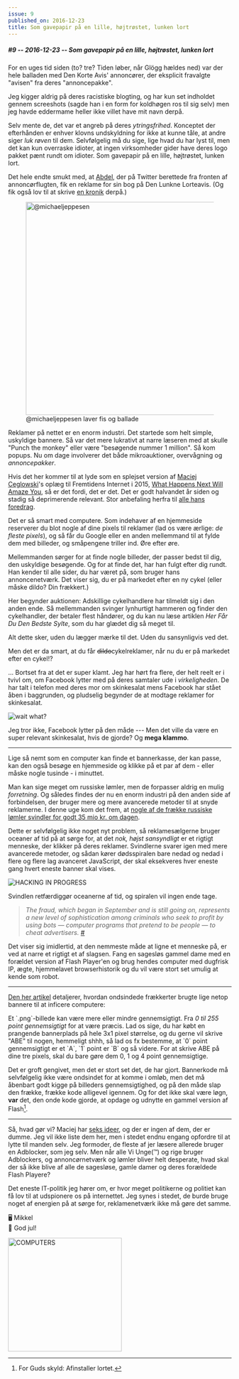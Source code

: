 ```yaml
---
issue: 9
published_on: 2016-12-23
title: Som gavepapir på en lille, højtrøstet, lunken lort
---
```


##### #9 -- 2016-12-23 -- Som gavepapir på en lille, højtrøstet, lunken lort

For en uges tid siden (to? tre? Tiden løber, når Glögg hældes ned) var der hele balladen med Den Korte Avis' annoncører, der eksplicit fravalgte "avisen" fra deres "annoncepakke".

Jeg kigger aldrig på deres racistiske blogting, og har kun set indholdet gennem screeshots (sagde han i en form for koldhøgen ros til sig selv) men jeg havde eddermame heller ikke villet have mit navn derpå.

Selv mente de, det var et angreb på deres _ytringsfrihed_. Konceptet der efterhånden er enhver klovns undskyldning for ikke at kunne tåle, at andre siger _luk røven_ til dem. Selvfølgelig må du sige, lige hvad du har lyst til, men det kan kun overraske idioter, at ingen virksomheder gider have deres logo pakket pænt rundt om idioter. Som gavepapir på en lille, højtrøstet, lunken lort.

Det hele endte smukt med, at [Abdel][@abdelstweet], der på Twitter berettede fra fronten af annoncørflugten, fik en reklame for sin bog på Den Lunkne Lorteavis. (Og fik også lov til at skrive [en kronik][abdelkronik] derpå.)

  <figure><a href='https://twitter.com/michaeljeppesen/status/808312260636581888'><img src="https://s3.brnbw.com/pb-sDhQiKDf6t-fGmFpcK7qK.png" alt="@michaeljeppesen" width="480" /></a><figcaption>@michaeljeppesen laver fis og ballade</figcaption></figure>

Reklamer på nettet er en enorm industri. Det startede som helt simple, uskyldige bannere. Så var det mere lukrativt at narre læseren med at skulle "Punch the monkey" eller være "besøgende nummer 1 million". Så kom popups. Nu om dage involverer det både mikroauktioner, overvågning og _annoncepakker_.

Hvis det her kommer til at lyde som en splejset version af [Maciej Ceglowski][@baconmeteor]'s oplæg til Fremtidens Internet i 2015, [What Happens Next Will Amaze You][what happens], så er det fordi, det er det. Det er godt halvandet år siden og stadig så deprimerende relevant. Stor anbefaling herfra til [alle hans foredrag][maciejs talks].

Det er så smart med computere. Som indehaver af en hjemmeside reserverer du blot nogle af dine pixels til reklamer (lad os være ærlige: _de fleste pixels_), og så får du Google eller en anden mellemmand til at fylde dem med billeder, og småpengene triller ind. Øre efter øre.

Mellemmanden sørger for at finde nogle billeder, der passer bedst til dig, den uskyldige besøgende. Og for at finde det, har han fulgt efter dig rundt. Han kender til alle sider, du har været på, som bruger hans annoncenetværk. Det viser sig, du er på markedet efter en ny cykel (eller måske dildo? Din frækkert.)

Her begynder auktionen: Adskillige cykelhandlere har tilmeldt sig i den anden ende. Så mellemmanden svinger lynhurtigt hammeren og finder den cykelhandler, der betaler flest håndører, og du kan nu læse artiklen _Her Får Du Den Bedste Sylte_, som du har glædet dig så meget til.

Alt dette sker, uden du lægger mærke til det. Uden du sansynligvis ved det.

Men det er da smart, at du får <del>dildo</del>cykelreklamer, når nu du er på markedet efter en cykel!?

... Bortset fra at det er super klamt. Jeg har hørt fra flere, der helt reelt er i tvivl om, om Facebook lytter med på deres samtaler ude i _virkeligheden_. De har talt i telefon med deres mor om skinkesalat mens Facebook har stået åben i baggrunden, og pludselig begynder de at modtage reklamer for skinkesalat.

![wait what?](https://s3.brnbw.com/wait-what-wVkW5x4vpC.gif)

Jeg tror ikke, Facebook lytter på den måde --- Men det ville da være en super relevant skinkesalat, hvis de gjorde? Og **mega klammo**.

---

Lige så nemt som en computer kan finde et bannerkasse, der kan passe, kan den også besøge en hjemmeside og klikke på et par af dem - eller måske nogle tusinde - i minuttet.

Man kan sige meget om russiske lømler, men de forpasser aldrig en mulig _forretning_. Og således findes der nu en enorm industri på den anden side af forbindelsen, der bruger mere og mere avancerede metoder til at snyde reklamerne. I denne uge kom det frem, at [nogle af de frække russiske lømler svindler for godt 35 mio kr. om dagen][russian cyberforgers].

Dette er selvfølgelig ikke noget nyt problem, så reklamesælgerne bruger oceaner af tid på at sørge for, at det _nok, højst sansyndligt_ er et rigtigt menneske, der klikker på deres reklamer. Svindlerne svarer igen med mere avancerede metoder, og sådan kører dødsspiralen bare nedad og nedad i flere og flere lag avanceret JavaScript, der skal eksekveres hver eneste gang hvert eneste banner skal vises.

![HACKING IN PROGRESS](https://s3.brnbw.com/hacking-in-progress-pfTqVvLaql.gif)

Svindlen retfærdiggør oceanerne af tid, og spiralen vil ingen ende tage.

> _The fraud, which began in September and is still going on, represents a new level of sophistication among criminals who seek to profit by using bots — computer programs that pretend to be people — to cheat advertisers._ [&#35;][russian cyberforgers]

Det viser sig imidlertid, at den nemmeste måde at ligne et menneske på, er ved at narre et rigtigt et af slagsen. Fang en sagesløs gammel dame med en forældet version af Flash Player'en og brug hendes computer med dugfrisk IP, ægte, hjemmelavet browserhistorik og du vil være stort set umulig at kende som robot.

---

[Den her artikel][png maniacs] detaljerer, hvordan ondsindede frækkerter brugte lige netop bannere til at inficere computere:

Et \`.png\`-billede kan være mere eller mindre gennemsigtigt. Fra _0 til 255 point gennemsigtigt_ for at være præcis. Lad os sige, du har købt en prangende bannerplads på hele 3x1 pixel størrelse, og du gerne vil skrive "ABE" til nogen, hemmeligt shhh, så lad os fx bestemme, at \`0\` point gennemsigtigt er et \`A\`, \`1\` point er \`B\` og så videre. For at skrive ABE på dine tre pixels, skal du bare gøre dem 0, 1 og 4 point gennemsigtige.

Det er groft gengivet, men det er stort set det, de har gjort. Bannerkode må selvfølgelig ikke være ondsindet for at komme i omløb, men det må åbenbart godt kigge på billeders gennemsigtighed, og på den måde slap den frække, frække kode alligevel igennem. Og for det ikke skal være løgn, **var** det, den onde kode gjorde, at opdage og udnytte en gammel version af Flash[^flash].

---

Så, hvad gør vi? Maciej har [seks ideer][], og der er ingen af dem, der er dumme. Jeg vil ikke liste dem her, men i stedet endnu engang opfordre til at lytte til manden selv. Jeg formoder, de fleste af jer læsere allerede bruger en Adblocker, som jeg selv. Men når alle Vi Unge(™) og rige bruger Adblockers, og annoncørnetværk og lømler bliver helt desperate, hvad skal der så ikke blive af alle de sagesløse, gamle damer og deres forældede Flash Playere?

Det eneste IT-politik jeg hører om, er hvor meget politikerne og politiet kan få lov til at udspionere os på internettet. Jeg synes i stedet, de burde bruge noget af energien på at sørge for, reklamenetværk ikke må gøre det samme.

🖥 Mikkel  
 🎄 God jul!

  <img src="https://s3.brnbw.com/COMPUTERS-512.jpg" alt="COMPUTERS" width='256' />

[abdelkronik]: https://denkorteavis.dk/2016/giv-en-kop-kaffe/
[russian cyberforgers]: http://www.nytimes.com/2016/12/20/technology/forgers-use-fake-web-users-to-steal-real-ad-revenue.html
[png maniacs]: http://boingboing.net/2016/12/07/for-two-years-criminals-stole.html
[@abdelstweet]: https://twitter.com/abdelstweet
[@baconmeteor]: https://twitter.com/baconmeteor
[what happens]: http://idlewords.com/talks/what_happens_next_will_amaze_you.htm
[maciejs talks]: http://idlewords.com/talks
[seks ideer]: http://idlewords.com/six_fixes.htm

[^flash]: For Guds skyld: Afinstaller lortet.
